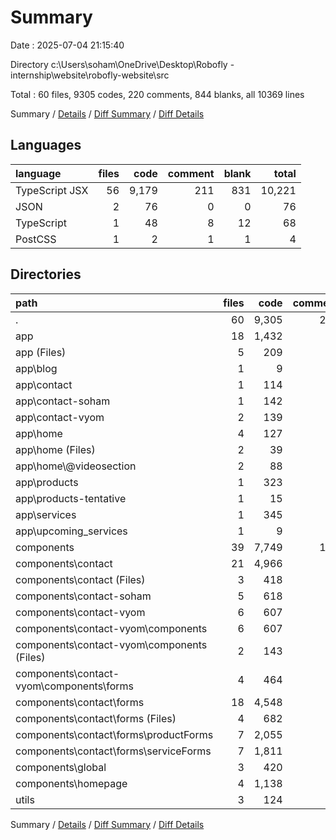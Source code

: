 # Summary

Date : 2025-07-04 21:15:40

Directory c:\\Users\\soham\\OneDrive\\Desktop\\Robofly - internship\\website\\robofly-website\\src

Total : 60 files,  9305 codes, 220 comments, 844 blanks, all 10369 lines

Summary / [Details](details.md) / [Diff Summary](diff.md) / [Diff Details](diff-details.md)

## Languages
| language | files | code | comment | blank | total |
| :--- | ---: | ---: | ---: | ---: | ---: |
| TypeScript JSX | 56 | 9,179 | 211 | 831 | 10,221 |
| JSON | 2 | 76 | 0 | 0 | 76 |
| TypeScript | 1 | 48 | 8 | 12 | 68 |
| PostCSS | 1 | 2 | 1 | 1 | 4 |

## Directories
| path | files | code | comment | blank | total |
| :--- | ---: | ---: | ---: | ---: | ---: |
| . | 60 | 9,305 | 220 | 844 | 10,369 |
| app | 18 | 1,432 | 66 | 128 | 1,626 |
| app (Files) | 5 | 209 | 16 | 25 | 250 |
| app\\blog | 1 | 9 | 0 | 3 | 12 |
| app\\contact | 1 | 114 | 6 | 11 | 131 |
| app\\contact-soham | 1 | 142 | 4 | 10 | 156 |
| app\\contact-vyom | 2 | 139 | 11 | 14 | 164 |
| app\\home | 4 | 127 | 11 | 22 | 160 |
| app\\home (Files) | 2 | 39 | 4 | 11 | 54 |
| app\\home\\@videosection | 2 | 88 | 7 | 11 | 106 |
| app\\products | 1 | 323 | 9 | 18 | 350 |
| app\\products-tentative | 1 | 15 | 0 | 4 | 19 |
| app\\services | 1 | 345 | 9 | 18 | 372 |
| app\\upcoming_services | 1 | 9 | 0 | 3 | 12 |
| components | 39 | 7,749 | 146 | 704 | 8,599 |
| components\\contact | 21 | 4,966 | 58 | 523 | 5,547 |
| components\\contact (Files) | 3 | 418 | 15 | 37 | 470 |
| components\\contact-soham | 5 | 618 | 14 | 34 | 666 |
| components\\contact-vyom | 6 | 607 | 6 | 54 | 667 |
| components\\contact-vyom\\components | 6 | 607 | 6 | 54 | 667 |
| components\\contact-vyom\\components (Files) | 2 | 143 | 6 | 13 | 162 |
| components\\contact-vyom\\components\\forms | 4 | 464 | 0 | 41 | 505 |
| components\\contact\\forms | 18 | 4,548 | 43 | 486 | 5,077 |
| components\\contact\\forms (Files) | 4 | 682 | 40 | 76 | 798 |
| components\\contact\\forms\\productForms | 7 | 2,055 | 0 | 215 | 2,270 |
| components\\contact\\forms\\serviceForms | 7 | 1,811 | 3 | 195 | 2,009 |
| components\\global | 3 | 420 | 35 | 34 | 489 |
| components\\homepage | 4 | 1,138 | 33 | 59 | 1,230 |
| utils | 3 | 124 | 8 | 12 | 144 |

Summary / [Details](details.md) / [Diff Summary](diff.md) / [Diff Details](diff-details.md)